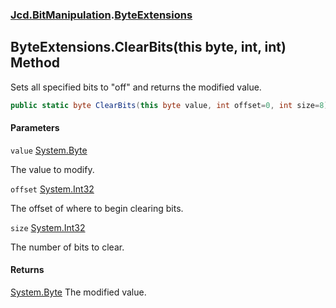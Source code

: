 ### [Jcd.BitManipulation](Jcd.BitManipulation.md 'Jcd.BitManipulation').[ByteExtensions](Jcd.BitManipulation.ByteExtensions.md 'Jcd.BitManipulation.ByteExtensions')

## ByteExtensions.ClearBits(this byte, int, int) Method

Sets all specified bits to "off" and returns the modified value.

```csharp
public static byte ClearBits(this byte value, int offset=0, int size=8);
```
#### Parameters

<a name='Jcd.BitManipulation.ByteExtensions.ClearBits(thisbyte,int,int).value'></a>

`value` [System.Byte](https://docs.microsoft.com/en-us/dotnet/api/System.Byte 'System.Byte')

The value to modify.

<a name='Jcd.BitManipulation.ByteExtensions.ClearBits(thisbyte,int,int).offset'></a>

`offset` [System.Int32](https://docs.microsoft.com/en-us/dotnet/api/System.Int32 'System.Int32')

The offset of where to begin clearing bits.

<a name='Jcd.BitManipulation.ByteExtensions.ClearBits(thisbyte,int,int).size'></a>

`size` [System.Int32](https://docs.microsoft.com/en-us/dotnet/api/System.Int32 'System.Int32')

The number of bits to clear.

#### Returns
[System.Byte](https://docs.microsoft.com/en-us/dotnet/api/System.Byte 'System.Byte')
The modified value.